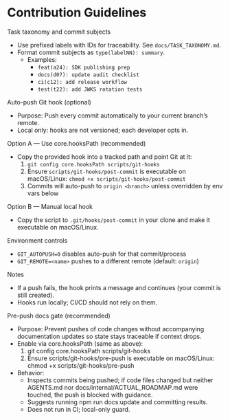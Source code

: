 # Contribution Guidelines

Task taxonomy and commit subjects
- Use prefixed labels with IDs for traceability. See `docs/TASK_TAXONOMY.md`.
- Format commit subjects as `type(labelNN): summary`.
  - Examples:
    - `feat(a24): SDK publishing prep`
    - `docs(d07): update audit checklist`
    - `ci(c12): add release workflow`
    - `test(t22): add JWKS rotation tests`

Auto-push Git hook (optional)
- Purpose: Push every commit automatically to your current branch’s remote.
- Local only: hooks are not versioned; each developer opts in.

Option A — Use core.hooksPath (recommended)
- Copy the provided hook into a tracked path and point Git at it:
  1) `git config core.hooksPath scripts/git-hooks`
  2) Ensure `scripts/git-hooks/post-commit` is executable on macOS/Linux: `chmod +x scripts/git-hooks/post-commit`
  3) Commits will auto-push to `origin <branch>` unless overridden by env vars below

Option B — Manual local hook
- Copy the script to `.git/hooks/post-commit` in your clone and make it executable on macOS/Linux.

Environment controls
- `GIT_AUTOPUSH=0` disables auto-push for that commit/process
- `GIT_REMOTE=<name>` pushes to a different remote (default: `origin`)

Notes
- If a push fails, the hook prints a message and continues (your commit is still created).
- Hooks run locally; CI/CD should not rely on them.

Pre-push docs gate (recommended)
- Purpose: Prevent pushes of code changes without accompanying documentation updates so state stays traceable if context drops.
- Enable via core.hooksPath (same as above):
  1) git config core.hooksPath scripts/git-hooks
  2) Ensure scripts/git-hooks/pre-push is executable on macOS/Linux: chmod +x scripts/git-hooks/pre-push
- Behavior:
  - Inspects commits being pushed; if code files changed but neither AGENTS.md nor docs/internal/ACTUAL_ROADMAP.md were touched, the push is blocked with guidance.
  - Suggests running npm run docs:update and committing results.
  - Does not run in CI; local-only guard.
